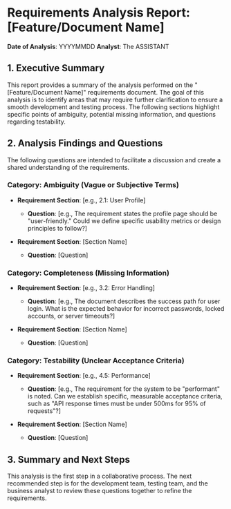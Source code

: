 # Requirements Analysis Report: [Feature/Document Name]

**Date of Analysis**: YYYYMMDD
**Analyst**: The ASSISTANT

## 1. Executive Summary

This report provides a summary of the analysis performed on the "[Feature/Document Name]" requirements document. The goal of this analysis is to identify areas that may require further clarification to ensure a smooth development and testing process. The following sections highlight specific points of ambiguity, potential missing information, and questions regarding testability.

## 2. Analysis Findings and Questions

The following questions are intended to facilitate a discussion and create a shared understanding of the requirements.

### Category: Ambiguity (Vague or Subjective Terms)

*   **Requirement Section**: [e.g., 2.1: User Profile]
    *   **Question**: [e.g., The requirement states the profile page should be "user-friendly." Could we define specific usability metrics or design principles to follow?]

*   **Requirement Section**: [Section Name]
    *   **Question**: [Question]

### Category: Completeness (Missing Information)

*   **Requirement Section**: [e.g., 3.2: Error Handling]
    *   **Question**: [e.g., The document describes the success path for user login. What is the expected behavior for incorrect passwords, locked accounts, or server timeouts?]

*   **Requirement Section**: [Section Name]
    *   **Question**: [Question]

### Category: Testability (Unclear Acceptance Criteria)

*   **Requirement Section**: [e.g., 4.5: Performance]
    *   **Question**: [e.g., The requirement for the system to be "performant" is noted. Can we establish specific, measurable acceptance criteria, such as "API response times must be under 500ms for 95% of requests"?]

*   **Requirement Section**: [Section Name]
    *   **Question**: [Question]

## 3. Summary and Next Steps

This analysis is the first step in a collaborative process. The next recommended step is for the development team, testing team, and the business analyst to review these questions together to refine the requirements.
